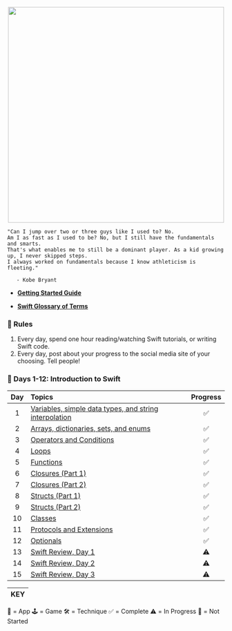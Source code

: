 <p align="center"><img src="https://github.com/neilhiddink/100DaysOfSwift/blob/master/00.%20Resources/banner.png" width="500"></p>

```
"Can I jump over two or three guys like I used to? No.
Am I as fast as I used to be? No, but I still have the fundamentals and smarts.
That's what enables me to still be a dominant player. As a kid growing up, I never skipped steps.
I always worked on fundamentals because I know athleticism is fleeting."

   - Kobe Bryant
```

- **[Getting Started Guide](https://www.hackingwithswift.com/100)**

- **[Swift Glossary of Terms](https://www.hackingwithswift.com/glossary)**

### 📜 Rules

1. Every day, spend one hour reading/watching Swift tutorials, or writing Swift code.
2. Every day, post about your progress to the social media site of your choosing. Tell people!

### 📕 Days 1-12: Introduction to Swift

| Day  | Topics                    | Progress |
| :--: | :----------------------- |:--------:|
| 1    | [Variables, simple data types, and string interpolation](https://www.hackingwithswift.com/100/1) | ✅ |
| 2    | [Arrays, dictionaries, sets, and enums](https://www.hackingwithswift.com/100/2) | ✅ |
| 3    | [Operators and Conditions](https://www.hackingwithswift.com/100/3) | ✅ |
| 4    | [Loops](https://www.hackingwithswift.com/100/4) | ✅ |
| 5    | [Functions](https://www.hackingwithswift.com/100/5) | ✅ |
| 6    | [Closures (Part 1)](https://www.hackingwithswift.com/100/6) | ✅ |
| 7    | [Closures (Part 2)](https://www.hackingwithswift.com/100/7) | ✅ |
| 8    | [Structs (Part 1)](https://www.hackingwithswift.com/100/8) | ✅ |
| 9    | [Structs (Part 2)](https://www.hackingwithswift.com/100/9) | ✅ |
| 10   | [Classes](https://www.hackingwithswift.com/100/10) | ✅ |
| 11   | [Protocols and Extensions](https://www.hackingwithswift.com/100/11) | ✅ |
| 12   | [Optionals](https://www.hackingwithswift.com/100/12) | ✅ |
| 13   | [Swift Review, Day 1](https://www.hackingwithswift.com/100/13) | ⚠️ |
| 14   | [Swift Review, Day 2](https://www.hackingwithswift.com/100/14) | ⚠️ |
| 15   | [Swift Review, Day 3](https://www.hackingwithswift.com/100/15) | ⚠️ |

|  KEY  |
| ----- |
📱 = App
🕹 = Game
🛠 = Technique
✅ = Complete
⚠️ = In Progress
🛑 = Not Started
